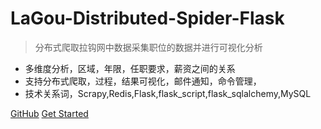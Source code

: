 # LaGou-Distributed-Spider-Flask


> 分布式爬取拉钩网中数据采集职位的数据并进行可视化分析

* 多维度分析，区域，年限，任职要求，薪资之间的关系
* 支持分布式爬取，过程，结果可视化，邮件通知，命令管理，
* 技术关系词，Scrapy,Redis,Flask,flask_script,flask_sqlalchemy,MySQL

[GitHub](https://github.com/BruceJu/LaGou-Distributed-Spider-Flask/)
[Get Started](/#写在前面)

